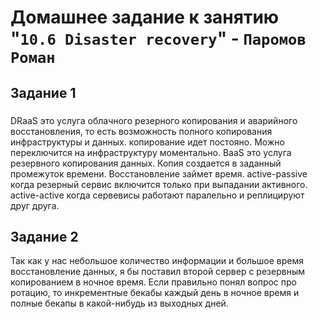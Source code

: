 # Домашнее задание к занятию "`10.6 Disaster recovery`" - `Паромов Роман`
## Задание 1
###
DRaaS это услуга облачного резерного копирования и аварийного восстановления, то есть возможность полного копирования инфраструктуры и данных. копирование идет постояно. Можно переключится на инфраструктуру моментально.
BaaS это услуга резервного копирования данных. Копия создается в заданный промежуток времени. Восстановление займет время.
active-passive когда резерный сервис включится только при выпадании активного.
active-active когда сервевисы работают паралельно и реплицируют друг друга.

## Задание 2

Так как у нас небольшое количество информации и большое время восстановление данных, я бы поставил второй сервер с резервным копированием в ночное время. Если правильно понял вопрос про ротацию, то инкрементные бекабы каждый день в ночное время и полные бекапы в какой-нибудь из выходных дней.
